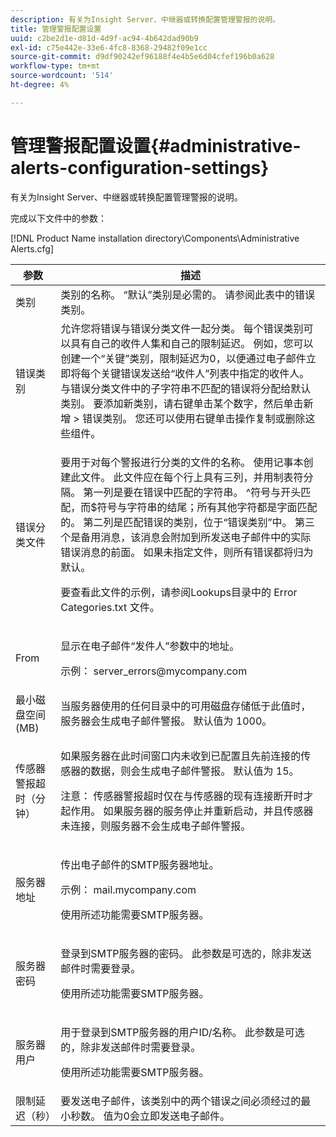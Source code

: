 ```yaml
---
description: 有关为Insight Server、中继器或转换配置管理警报的说明。
title: 管理警报配置设置
uuid: c2be2d1e-d81d-4d9f-ac94-4b642dad90b9
exl-id: c75e442e-33e6-4fc8-8368-29482f09e1cc
source-git-commit: d9df90242ef96188f4e4b5e6d04cfef196b0a628
workflow-type: tm+mt
source-wordcount: '514'
ht-degree: 4%

---
```


# 管理警报配置设置{#administrative-alerts-configuration-settings}

有关为Insight Server、中继器或转换配置管理警报的说明。

完成以下文件中的参数：

[!DNL Product Name installation directory\Components\Administrative Alerts.cfg]

<table id="table_5A2298906D5F4215B8FAC42CACBC0002"> 
 <thead> 
  <tr> 
   <th colname="col1" class="entry"> 参数 </th> 
   <th colname="col2" class="entry"> 描述 </th> 
  </tr> 
 </thead>
 <tbody> 
  <tr> 
   <td colname="col1"> 类别 </td> 
   <td colname="col2"> 类别的名称。 “默认”类别是必需的。 请参阅此表中的错误类别。 </td> 
  </tr> 
  <tr> 
   <td colname="col1"> 错误类别 </td> 
   <td colname="col2"> 允许您将错误与错误分类文件一起分类。 每个错误类别可以具有自己的收件人集和自己的限制延迟。 例如，您可以创建一个“关键”类别，限制延迟为0，以便通过电子邮件立即将每个关键错误发送给“收件人”列表中指定的收件人。 与错误分类文件中的子字符串不匹配的错误将分配给默认类别。 要添加新类别，请右键单击某个数字，然后单击<span class="uicontrol">新增</span> &gt; <span class="uicontrol">错误类别</span>。 您还可以使用右键单击操作复制或删除这些组件。 </td> 
  </tr> 
  <tr> 
   <td colname="col1"> 错误分类文件 </td> 
   <td colname="col2"> <p>要用于对每个警报进行分类的文件的名称。 使用记事本创建此文件。 此文件应在每个行上具有三列，并用制表符分隔。 第一列是要在错误中匹配的字符串。 ^符号与开头匹配，而$符号与字符串的结尾；所有其他字符都是字面匹配的。 第二列是匹配错误的类别，位于“错误类别”中。 第三个是备用消息，该消息会附加到所发送电子邮件中的实际错误消息的前面。 如果未指定文件，则所有错误都将归为默认。 </p> <p>要查看此文件的示例，请参阅Lookups目录中的<span class="filepath"> Error Categories.txt </span>文件。 </p> </td> 
  </tr> 
  <tr> 
   <td colname="col1"> From </td> 
   <td colname="col2"> <p>显示在电子邮件“发件人”参数中的地址。 </p> <p>示例：<span class="filepath"> server_errors@mycompany.com </span></p> </td> 
  </tr> 
  <tr> 
   <td colname="col1"> 最小磁盘空间(MB) </td> 
   <td colname="col2"> 当服务器使用的任何目录中的可用磁盘存储低于此值时，服务器会生成电子邮件警报。 默认值为 1000。 </td> 
  </tr> 
  <tr> 
   <td colname="col1"> 传感器警报超时（分钟） </td> 
   <td colname="col2"> <p>如果服务器在此时间窗口内未收到已配置且先前连接的<span class="wintitle">传感器</span>的数据，则会生成电子邮件警报。 默认值为 15。 </p> <p> <p>注意： <span class="wintitle">传感器</span>警报超时仅在与<span class="wintitle">传感器</span>的现有连接断开时才起作用。 如果服务器的服务停止并重新启动，并且<span class="wintitle">传感器</span>未连接，则服务器不会生成电子邮件警报。 </p> </p> </td> 
  </tr> 
  <tr> 
   <td colname="col1"> 服务器地址 </td> 
   <td colname="col2"> <p>传出电子邮件的SMTP服务器地址。 </p> <p>示例：<span class="filepath"> mail.mycompany.com </span></p> <p>使用所述功能需要SMTP服务器。 </p> </td> 
  </tr> 
  <tr> 
   <td colname="col1"> 服务器密码 </td> 
   <td colname="col2"> <p>登录到SMTP服务器的密码。 此参数是可选的，除非发送邮件时需要登录。 </p> <p>使用所述功能需要SMTP服务器。 </p> </td> 
  </tr> 
  <tr> 
   <td colname="col1"> 服务器用户 </td> 
   <td colname="col2"> <p>用于登录到SMTP服务器的用户ID/名称。 此参数是可选的，除非发送邮件时需要登录。 </p> <p>使用所述功能需要SMTP服务器。 </p> </td> 
  </tr> 
  <tr> 
   <td colname="col1"> 限制延迟（秒） </td> 
   <td colname="col2"> 要发送电子邮件，该类别中的两个错误之间必须经过的最小秒数。 值为0会立即发送电子邮件。 </td> 
  </tr> 
 </tbody> 
</table>
